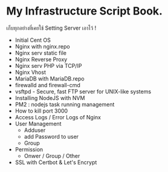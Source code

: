 # My Infrastructure Script Book.

เก็บทุกอย่างที่เคยใช้ Setting Server เอาไว้ !

* Initial Cent OS
* Nginx with nginx.repo
* Nginx serv static file
* Nginx Reverse Proxy
* Nginx serv PHP via TCP/IP
* Nginx Vhost
* MariaDB with MariaDB.repo
* firewalld and firewall-cmd
* vsftpd - Secure, fast FTP server for UNIX-like systems
* Installing NodeJS with NVM
* PM2 : nodejs task running management
* How to kill port 3000
* Access Logs / Error Logs of Nginx
* User Management
  * Adduser
  * add Password to user
  * Group
* Permission
  * Onwer / Group / Other
* SSL with Certbot & Let's Encrypt



